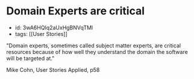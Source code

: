 # Domain Experts are critical
* id: 3wA6HQIq2aUxHgBNVqTMl
* tags: [[User Stories]]

"Domain experts, sometimes called subject matter experts, are critical resources because of how well they understand the domain the software will be targeted at."

Mike Cohn, User Stories Applied, p58